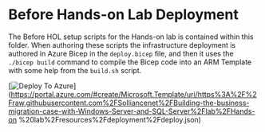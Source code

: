 # Before Hands-on Lab Deployment

The Before HOL setup scripts for the Hands-on lab is contained within this folder. When authoring these scripts the infrastructure deployment is authored in Azure Bicep in the `deploy.bicep` file, and then it uses the `./bicep build` command to compile the Bicep code into an ARM Template with some help from the `build.sh` script.

[![Deploy To Azure](https://raw.githubusercontent.com/solliancenet/Building-the-business-migration-case-with-Windows-Server-and-SQL-Server/lab/Hands-on%20lab/images/deploytoazure.svg)](https://portal.azure.com/#create/Microsoft.Template/uri/https%3A%2F%2Fraw.githubusercontent.com%2FSolliancenet%2FBuilding-the-business-migration-case-with-Windows-Server-and-SQL-Server%2Flab%2FHands-on %20lab%2Fresources%2Fdeployment%2Fdeploy.json)

